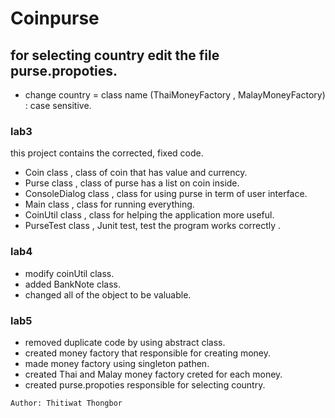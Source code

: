 # Coinpurse

## for selecting country edit the file purse.propoties.
 - change country = class name (ThaiMoneyFactory , MalayMoneyFactory) : case sensitive.


### lab3

this project contains the corrected, fixed code.
 - Coin class , class of coin that has value and currency.
 - Purse class , class of purse has a list on coin inside.
 - ConsoleDialog class , class for using purse in term of user interface.
 - Main class , class for running everything.
 - CoinUtil class , class for helping the application more useful.
 - PurseTest class , Junit test, test the program works correctly .

### lab4
 - modify coinUtil class.
 - added BankNote class.
 - changed all of the object to be valuable.
 
### lab5
 - removed duplicate code by using abstract class.
 - created money factory that responsible for creating money.
 - made money factory using singleton pathen.
 - created Thai and Malay money factory creted for each money.
 - created purse.propoties responsible for selecting country.

<code>Author: Thitiwat Thongbor</code>

